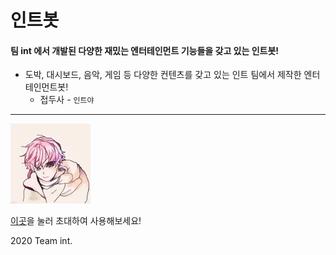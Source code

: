 # 인트봇

#### 팀 int 에서 개발된 다양한 재밌는 엔터테인먼트 기능들을 갖고 있는 인트봇!

* 도박, 대시보드, 음악, 게임 등 다양한 컨텐츠를 갖고 있는 인트 팀에서 제작한 엔터테인먼트봇!
    * 접두사 - `인트야`

<hr/>
<div>
<img src="./profile/profile.webp" style="text-align:center;">
</div>

[이곳](https://discord.com/api/oauth2/authorize?client_id=798709769929621506&permissions=3264064&scope=bot)을 눌러 초대하여 사용해보세요!

2020 Team int.
